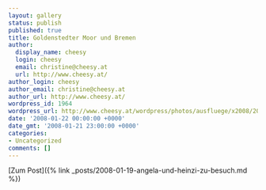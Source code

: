 ```yaml
---
layout: gallery
status: publish
published: true
title: Goldenstedter Moor und Bremen
author:
  display_name: cheesy
  login: cheesy
  email: christine@cheesy.at
  url: http://www.cheesy.at/
author_login: cheesy
author_email: christine@cheesy.at
author_url: http://www.cheesy.at/
wordpress_id: 1964
wordpress_url: http://www.cheesy.at/wordpress/photos/ausfluege/x2008/2008-01-22/
date: '2008-01-22 00:00:00 +0000'
date_gmt: '2008-01-21 23:00:00 +0000'
categories:
- Uncategorized
comments: []
---
```


[Zum Post]({% link _posts/2008-01-19-angela-und-heinzi-zu-besuch.md %})
<!--:-->
